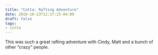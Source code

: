 ```yaml
---
title: "Cotta: Rafting Adventure"
date: 2018-10-23T12:37:23-04:00
draft: false
tags:
- cotta
---
```


This was such a great rafting adventure with Cindy, Matt and a bunch of other “crazy” people.
